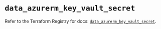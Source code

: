 # `data_azurerm_key_vault_secret`

Refer to the Terraform Registry for docs: [`data_azurerm_key_vault_secret`](https://registry.terraform.io/providers/hashicorp/azurerm/4.18.0/docs/data-sources/key_vault_secret).
